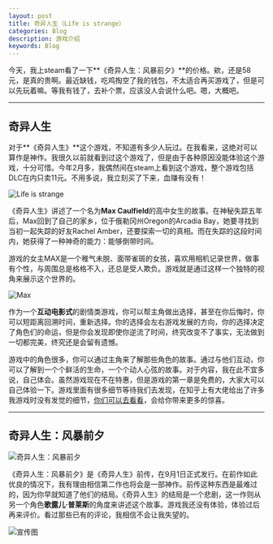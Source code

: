 ```yaml
---
layout: post
title: 奇异人生（Life is strange）
categories: Blog
description: 游戏介绍
keywords: Blog
---
```


今天，我上steam看了一下**《奇异人生：风暴前夕》**的价格。欸，还是58元，是真的贵啊。最近缺钱，吃鸡掏空了我的钱包，不太适合再买游戏了，但是可以先玩着嘛。等我有钱了，去补个票，应该没人会说什么吧。嗯，大概吧。

<!-- more -->

---------------------------

## 奇异人生

对于**《奇异人生》**这个游戏，不知道有多少人玩过。在我看来，这绝对可以算作是神作。我很久以前就看到过这个游戏了，但是由于各种原因没能体验这个游戏，十分可惜。今年2月多，我偶然间在steam上看到这个游戏，整个游戏包括DLC在内只卖11元。不用多说，我立刻买了下来，血赚有没有！

![Life is strange](http://blog-1253146816.file.myqcloud.com/images/2017-10-02-Life-is-strange/life-is-strange-cover.png)

《奇异人生》讲述了一个名为**Max Caulfield**的高中女生的故事。在神秘失踪五年后，Max回到了自己的家乡，位于俄勒冈州Oregon的Arcadia Bay，她要寻找到当初一起失踪的好友Rachel Amber，还要探索一切的真相。而在失踪的这段时间内，她获得了一种神奇的能力：能够倒带时间。

游戏的女主MAX是一个稚气未脱、面带雀斑的女孩，喜欢用相机记录世界，做事有个性，与周围总是格格不入，还总是受人欺负。游戏就是通过这样一个独特的视角来展示这个世界的。

![Max](http://blog-1253146816.file.myqcloud.com/images/2017-10-02-Life-is-strange/MAX.jpg)

作为一个**互动电影式**的剧情类游戏，你可以帮主角做出选择，甚至在你后悔时，你可以短距离回溯时间，重新选择。你的选择会左右游戏发展的方向，你的选择决定了角色们的命运，但是你会发现即使你逆流了时间，终究改变不了事实，无法做到一切都完美，终究还是会留有遗憾。

游戏中的角色很多，你可以通过主角来了解那些角色的故事。通过与他们互动，你可以了解到一个个鲜活的生命，一个个动人心弦的故事。对于内容，我在此不宜多说，自己体会。虽然游戏现在不在特惠，但是游戏的第一章是免费的，大家大可以自己体验一下。游戏里面有很多细节等待我们去发现，在知乎上有大佬给出了许多我游戏时没有发觉的细节，[你们可以去看看](https://www.zhihu.com/question/27983861)，会给你带来更多的惊喜。

-------------------------

## 奇异人生：风暴前夕

![奇异人生：风暴前夕](http://blog-1253146816.file.myqcloud.com/images/2017-10-02-Life-is-strange/before-the-storm-cover.jpg)

《奇异人生：风暴前夕》是《奇异人生》前传，在9月1日正式发行。在前作如此优良的情况下，我有理由相信第二作也将会是一部神作。前传这种东西是最难过的，因为你早就知道了他们的结局。《奇异人生》的结局是一个悲剧，这一作则从另一个角色**歌露儿·普莱斯**的角度来讲述这个故事。游戏我还没有体验，体验过后再来评价。看过那些已有的评论，我相信不会让我失望的。

![宣传图](http://blog-1253146816.file.myqcloud.com/images/2017-10-02-Life-is-strange/before-the-storm-poster.jpg)
